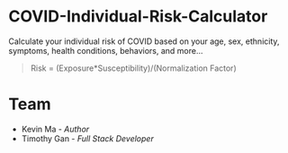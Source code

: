 # COVID-Individual-Risk-Calculator
Calculate your individual risk of COVID based on your age, sex, ethnicity, symptoms, health conditions, behaviors, and more...

> Risk = (Exposure*Susceptibility)/(Normalization Factor) 

# Team
- Kevin Ma - *Author*
- Timothy Gan - *Full Stack Developer*
